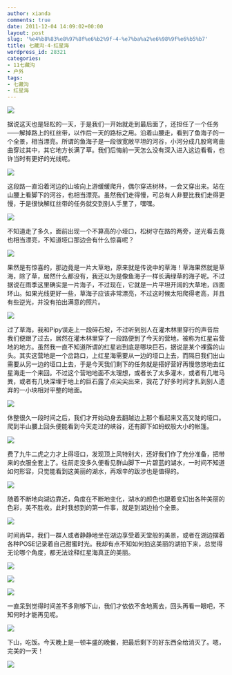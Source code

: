 ```yaml
---
author: xianda
comments: true
date: 2011-12-04 14:09:02+00:00
layout: post
slug: '%e4%b8%83%e8%97%8f%e6%b2%9f-4-%e7%ba%a2%e6%98%9f%e6%b5%b7'
title: 七藏沟-4-红星海
wordpress_id: 28321
categories:
- 11七藏沟
- 户外
tags:
- 七藏沟
- 红星海
---
```


![](http://pic.yupoo.com/wxda/BsoNGRvc/medish.jpg)

 

据说这天也是轻松的一天，于是我们一开始就走到最后面了，还担任了一个任务——解掉路上的红丝带，以作后一天的路标之用。沿着山腰走，看到了鱼海子的一个全景，相当漂亮。所谓的鱼海子是一段很宽敞平坦的河谷，小河分成几股弯弯曲曲穿过其中，其它地方长满了草。我们后悔前一天怎么没有深入进入这边看看，也许当时有更好的光线呢。

 <!-- more -->  

![](http://pic.yupoo.com/wxda/BsoNiZ80/medish.jpg)

 

这段路一直沿着河边的山坡向上游缓缓爬升，偶尔穿进树林，一会又穿出来。站在山腰上看脚下的河谷，也相当漂亮。虽然我们走得慢，可总有人非要比我们走得更慢，于是很快解红丝带的任务就交到别人手里了，嘿嘿。

 

![](http://pic.yupoo.com/wxda/BsoNrhaU/medish.jpg)

 

不知道走了多久，面前出现一个不算高的小垭口，松树守在路的两旁，逆光看去竟也相当漂亮，不知道垭口那边会有什么惊喜呢？

 

![](http://pic.yupoo.com/wxda/By7bwxiH/medish.jpg)

 

果然是有惊喜的，那边竟是一片大草地，原来就是传说中的草海！草海果然就是草海，除了草，居然什么都没有，我还以为是像鱼海子一样长满绿草的海子呢。不过据说在雨季这里确实是一片海子，不过现在，它就是一片平坦开阔的大草地，四面环山。如果光线更好一些，草海子应该非常漂亮，不过这时候太阳爬得老高，并且有些逆光，并没有拍出满意的照片。

 

![](http://pic.yupoo.com/wxda/BsoNwi6z/medish.jpg)

 

过了草海，我和Pipy误走上一段碎石坡，不过听到别人在灌木林里穿行的声音后我们便跟了过去，居然在灌木林里穿了一段路便到了今天的营地，被称为红星岩营地的地方。虽然我一直不知道所谓的红星岩到底是哪块巨石，据说是某个裸露的山头。其实这营地是一个岔路口，上红星海需要从一边的垭口上去，而隔日我们出山需要从另一边的垭口上去，于是今天我们剩下的任务就是搭好营好再慢悠悠地去红星海走一个来回。不过这个营地地面不太理想，或者长了太多灌木，或者有几堆马粪，或者有几块深埋于地上的巨石露了点尖尖出来，我花了好多时间才扎到别人遗弃的一小块相对平整的地面。

 

![](http://pic.yupoo.com/wxda/BsoNy3Jv/medish.jpg)

 

休整很久一段时间之后，我们才开始动身去翻越边上那个看起来又高又陡的垭口。爬到半山腰上回头便能看到今天走过的峡谷，还有脚下如蚂蚁般大小的帐篷。

 

![](http://pic.yupoo.com/wxda/BsoNBLoc/medish.jpg)

 

费了九牛二虎之力才上得垭口，发现顶上风特别大，还好我们作了充分准备，把带来的衣服全套上了。往前走没多久便看见群山脚下一片碧蓝的湖水，一时间不知道如何形容，只觉能看到这美丽的湖水，再艰辛的跋涉也是值得的。

 

![](http://pic.yupoo.com/wxda/BsoNDriE/medish.jpg)

 

随着不断地向湖边靠近，角度在不断地变化，湖水的颜色也跟着变幻出各种美丽的色彩，美不胜收。此时我想到的第一件事，就是到湖边拍个全景。

 

![](http://pic.yupoo.com/wxda/BsslEY9e/medish.jpg)

 

时间尚早，我们一群人或者静静地坐在湖边享受着天堂般的美景，或者在湖边摆着各种POSE记录着自己甜蜜时光。我却有点不知如何拍这美丽的湖拍下来，总觉得无论哪个角度，都无法诠释红星海真正的美丽。

![](http://pic.yupoo.com/wxda/BsoNJaQh/medish.jpg)   

![](http://pic.yupoo.com/wxda/BsoNKQ7l/medish.jpg)

 

![](http://pic.yupoo.com/wxda/BsoNORVC/medish.jpg)

 

一直呆到觉得时间差不多刚够下山，我们才依依不舍地离去，回头再看一眼吧，不知何时才能再见呢。

 

![](http://pic.yupoo.com/wxda/BsoNS5Ms/medish.jpg)

 

下山，吃饭。今天晚上是一顿丰盛的晚餐，把最后剩下的好东西全给消灭了。嗯，完美的一天！

 

![](http://pic.yupoo.com/wxda/BsoNTCgO/medish.jpg)
